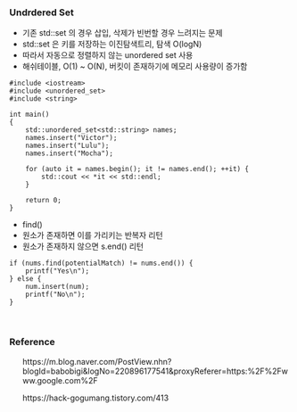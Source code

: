 ### Undrdered Set

- 기존 std::set 의 경우 삽입, 삭제가 빈번할 경우 느려지는 문제
- std::set 은 키를 저장하는 이진탐색트리, 탐색 O(logN)
- 따라서 자동으로 정렬하지 않는 unordered set 사용
- 해쉬테이블, O(1) ~ O(N), 버킷이 존재하기에 메모리 사용량이 증가함

```
#include <iostream>
#include <unordered_set>
#include <string>

int main()
{
	std::unordered_set<std::string> names;
	names.insert("Victor");
	names.insert("Lulu");
	names.insert("Mocha");

	for (auto it = names.begin(); it != names.end(); ++it) {
		std::cout << *it << std::endl;
	}

	return 0;
}
```

- find()
- 원소가 존재하면 이를 가리키는 반복자 리턴
- 원소가 존재하지 않으면 s.end() 리턴
```
if (nums.find(potentialMatch) != nums.end()) {
	printf("Yes\n");
} else {
	num.insert(num);
	printf("No\n");
}
```

<br>

### Reference

<ul> https://m.blog.naver.com/PostView.nhn?blogId=babobigi&logNo=220896177541&proxyReferer=https:%2F%2Fwww.google.com%2F </ul>
<ul> https://hack-gogumang.tistory.com/413 </ul>
